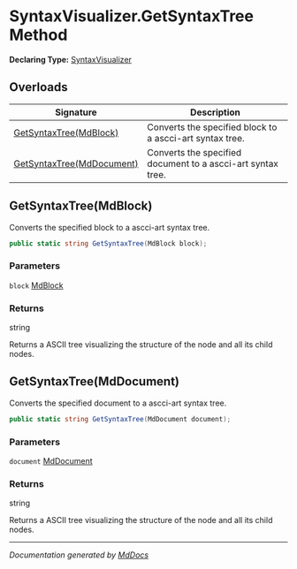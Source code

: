﻿# SyntaxVisualizer.GetSyntaxTree Method

**Declaring Type:** [SyntaxVisualizer](../index.md)

## Overloads

| Signature                                             | Description                                                  |
| ----------------------------------------------------- | ------------------------------------------------------------ |
| [GetSyntaxTree(MdBlock)](#getsyntaxtreemdblock)       | Converts the specified block to a ascci\-art syntax tree.    |
| [GetSyntaxTree(MdDocument)](#getsyntaxtreemddocument) | Converts the specified document to a ascci\-art syntax tree. |

## GetSyntaxTree(MdBlock)

Converts the specified block to a ascci\-art syntax tree.

```csharp
public static string GetSyntaxTree(MdBlock block);
```

### Parameters

`block`  [MdBlock](../../MdBlock/index.md)

### Returns

string

Returns a ASCII tree visualizing the structure of the node and all its child nodes.

## GetSyntaxTree(MdDocument)

Converts the specified document to a ascci\-art syntax tree.

```csharp
public static string GetSyntaxTree(MdDocument document);
```

### Parameters

`document`  [MdDocument](../../MdDocument/index.md)

### Returns

string

Returns a ASCII tree visualizing the structure of the node and all its child nodes.

___

*Documentation generated by [MdDocs](https://github.com/ap0llo/mddocs)*
